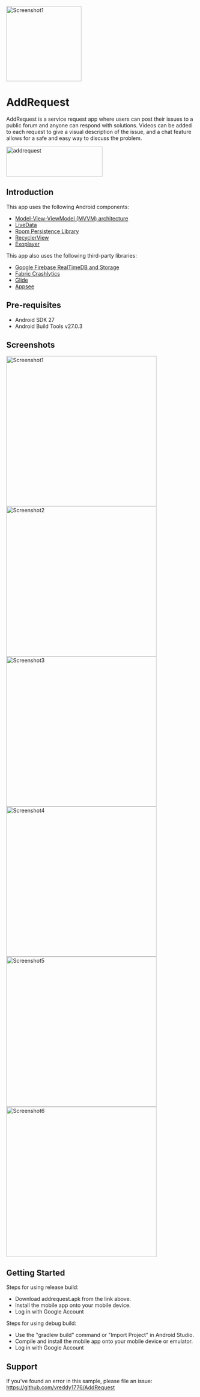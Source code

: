 <img src="https://www.dropbox.com/s/cf7t1te16o7x4u2/Banner.jpg?raw=1" height="200" alt="Screenshot1"/>


AddRequest
===================================

AddRequest is a service request app where users can post their issues to a public forum and anyone can respond with solutions.  Videos can be added to each request to give a visual description of the issue, and a chat feature allows for a safe and easy way to discuss the problem.

<a href="https://www.dropbox.com/s/bucc2ve7tyzeqwc/addrequest.apk?raw=1">
  <img src="https://www.dropbox.com/s/pep0jk2x5h5i18y/google-play-store.jpg?raw=1" alt="addrequest" width="256" height="80"">
</a>


Introduction
------------

This app uses the following Android components:
* [Model-View-ViewModel (MVVM) architecture][1]
* [LiveData][2]
* [Room Persistence Library][3]
* [RecyclerView][4]
* [Exoplayer][5]

This app also uses the following third-party libraries:
* [Google Firebase RealTimeDB and Storage][6]
* [Fabric Crashlytics][7]
* [Glide][8]
* [Appsee][9]

[1]: https://developer.android.com/reference/android/arch/lifecycle/ViewModel
[2]: https://developer.android.com/reference/android/arch/lifecycle/LiveData
[3]: https://developer.android.com/topic/libraries/architecture/room
[4]: https://developer.android.com/reference/android/support/v7/widget/RecyclerView.html

[5]: https://github.com/google/ExoPlayer
[6]: https://firebase.google.com/
[7]: http://try.crashlytics.com/sdk-android/
[8]: https://github.com/bumptech/glide
[9]: https://www.appsee.com/docs/android/native


Pre-requisites
--------------

- Android SDK 27
- Android Build Tools v27.0.3


Screenshots
-------------

<img src="https://www.dropbox.com/s/726ja8wtuc009bz/Screenshot_20180731-133656_AddRequest.jpg?raw=1" height="400" alt="Screenshot1"/> <img src="https://www.dropbox.com/s/teiidudipbwse7x/Screenshot_20180731-133648_AddRequest.jpg?raw=1" height="400" alt="Screenshot2"/> <img src="https://www.dropbox.com/s/49488uz3cmcblb7/Screenshot_20180731-133618_AddRequest.jpg?raw=1" height="400" alt="Screenshot3"/> <img src="https://www.dropbox.com/s/d9nvunkp1jwuo1h/Screenshot_20180731-152309_AddRequest.jpg?raw=1" height="400" alt="Screenshot4"/> <img src="https://www.dropbox.com/s/ti3xcei0zsylf28/Screenshot_20180731-132639_AddRequest.jpg?raw=1" height="400" alt="Screenshot5"/> <img src="https://www.dropbox.com/s/jvniakl4ijwvjk5/Screenshot_20180731-133856_AddRequest.jpg?raw=1" height="400" alt="Screenshot6"/>


Getting Started
---------------

Steps for using release build:
* Download addrequest.apk from the link above.
* Install the mobile app onto your mobile device.
* Log in with Google Account

Steps for using debug build:
* Use the "gradlew build" command or "Import Project" in Android Studio.
* Compile and install the mobile app onto your mobile device or emulator.
* Log in with Google Account


Support
-------

If you've found an error in this sample, please file an issue:
https://github.com/vreddy1776/AddRequest
